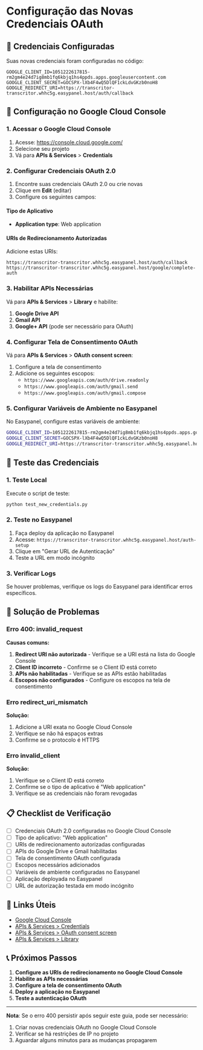 # Configuração das Novas Credenciais OAuth

## 🔑 Credenciais Configuradas

Suas novas credenciais foram configuradas no código:

```
GOOGLE_CLIENT_ID=1051222617815-rm2gm4e24d7ig8mb1fq6kbjq1hs4ppds.apps.googleusercontent.com
GOOGLE_CLIENT_SECRET=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
GOOGLE_REDIRECT_URI=https://transcritor-transcritor.whhc5g.easypanel.host/auth/callback
```

## 🔧 Configuração no Google Cloud Console

### 1. Acessar o Google Cloud Console

1. Acesse: https://console.cloud.google.com/
2. Selecione seu projeto
3. Vá para **APIs & Services** > **Credentials**

### 2. Configurar Credenciais OAuth 2.0

1. Encontre suas credenciais OAuth 2.0 ou crie novas
2. Clique em **Edit** (editar)
3. Configure os seguintes campos:

#### Tipo de Aplicativo
- **Application type**: Web application

#### URIs de Redirecionamento Autorizadas
Adicione estas URIs:
```
https://transcritor-transcritor.whhc5g.easypanel.host/auth/callback
https://transcritor-transcritor.whhc5g.easypanel.host/google/complete-auth
```

### 3. Habilitar APIs Necessárias

Vá para **APIs & Services** > **Library** e habilite:

1. **Google Drive API**
2. **Gmail API**
3. **Google+ API** (pode ser necessário para OAuth)

### 4. Configurar Tela de Consentimento OAuth

Vá para **APIs & Services** > **OAuth consent screen**:

1. Configure a tela de consentimento
2. Adicione os seguintes escopos:
   - `https://www.googleapis.com/auth/drive.readonly`
   - `https://www.googleapis.com/auth/gmail.send`
   - `https://www.googleapis.com/auth/gmail.compose`

### 5. Configurar Variáveis de Ambiente no Easypanel

No Easypanel, configure estas variáveis de ambiente:

```bash
GOOGLE_CLIENT_ID=1051222617815-rm2gm4e24d7ig8mb1fq6kbjq1hs4ppds.apps.googleusercontent.com
GOOGLE_CLIENT_SECRET=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
GOOGLE_REDIRECT_URI=https://transcritor-transcritor.whhc5g.easypanel.host/auth/callback
```

## 🧪 Teste das Credenciais

### 1. Teste Local

Execute o script de teste:
```bash
python test_new_credentials.py
```

### 2. Teste no Easypanel

1. Faça deploy da aplicação no Easypanel
2. Acesse: `https://transcritor-transcritor.whhc5g.easypanel.host/auth-setup`
3. Clique em "Gerar URL de Autenticação"
4. Teste a URL em modo incógnito

### 3. Verificar Logs

Se houver problemas, verifique os logs do Easypanel para identificar erros específicos.

## 🚨 Solução de Problemas

### Erro 400: invalid_request

**Causas comuns:**
1. **Redirect URI não autorizada** - Verifique se a URI está na lista do Google Console
2. **Client ID incorreto** - Confirme se o Client ID está correto
3. **APIs não habilitadas** - Verifique se as APIs estão habilitadas
4. **Escopos não configurados** - Configure os escopos na tela de consentimento

### Erro redirect_uri_mismatch

**Solução:**
1. Adicione a URI exata no Google Cloud Console
2. Verifique se não há espaços extras
3. Confirme se o protocolo é HTTPS

### Erro invalid_client

**Solução:**
1. Verifique se o Client ID está correto
2. Confirme se o tipo de aplicativo é "Web application"
3. Verifique se as credenciais não foram revogadas

## 📋 Checklist de Verificação

- [ ] Credenciais OAuth 2.0 configuradas no Google Cloud Console
- [ ] Tipo de aplicativo: "Web application"
- [ ] URIs de redirecionamento autorizadas configuradas
- [ ] APIs do Google Drive e Gmail habilitadas
- [ ] Tela de consentimento OAuth configurada
- [ ] Escopos necessários adicionados
- [ ] Variáveis de ambiente configuradas no Easypanel
- [ ] Aplicação deployada no Easypanel
- [ ] URL de autorização testada em modo incógnito

## 🔗 Links Úteis

- [Google Cloud Console](https://console.cloud.google.com/)
- [APIs & Services > Credentials](https://console.cloud.google.com/apis/credentials)
- [APIs & Services > OAuth consent screen](https://console.cloud.google.com/apis/credentials/consent)
- [APIs & Services > Library](https://console.cloud.google.com/apis/library)

## 📞 Próximos Passos

1. **Configure as URIs de redirecionamento no Google Cloud Console**
2. **Habilite as APIs necessárias**
3. **Configure a tela de consentimento OAuth**
4. **Deploy a aplicação no Easypanel**
5. **Teste a autenticação OAuth**

---

**Nota**: Se o erro 400 persistir após seguir este guia, pode ser necessário:
1. Criar novas credenciais OAuth no Google Cloud Console
2. Verificar se há restrições de IP no projeto
3. Aguardar alguns minutos para as mudanças propagarem 